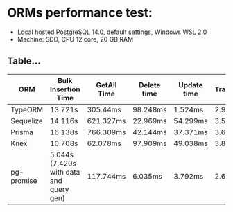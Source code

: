 # ORMs performance test:


- Local hosted PostgreSQL 14.0, default settings, Windows WSL 2.0
- Machine: SDD, CPU 12 core, 20 GB RAM
## Table... 
| ORM  | Bulk Insertion Time | GetAll Time | Delete time | Update time | Transaction | Query |
| ------------- | ------------- | ------------- | ------------- | ------------- | ------------- | ------------- |
| TypeORM  | 13.721s | 305.44ms | 98.248ms | 1.524ms | 2.939s | 505.046ms |
| Sequelize| 14.116s | 621.327ms | 22.969ms | 54.299ms | 3.592s | 4.784s |
| Prisma | 16.138s | 766.309ms | 42.144ms | 37.371ms | 3.616s | 1.634s |
| Knex | 10.708s | 62.078ms | 97.909ms | 49.038ms | 3.858s | 451.569ms |
| pg-promise | 5.044s (7.420s with data and query gen) | 117.744ms | 6.035ms | 3.792ms | 2.685s | 407.743ms |

